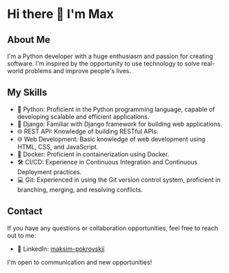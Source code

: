 # Hi there 👋 I'm Max

## About Me
I'm a Python developer with a huge enthusiasm and passion for creating software. I'm inspired by the opportunity to use technology to solve real-world problems and improve people's lives.

## My Skills
* 🐍 Python: Proficient in the Python programming language, capable of developing scalable and efficient applications.
* 🌟 Django: Familiar with Django framework for building web applications.
* 🌐 REST API: Knowledge of building RESTful APIs.
* 🌐 Web Development: Basic knowledge of web development using HTML, CSS, and JavaScript.
* 🐳 Docker: Proficient in containerization using Docker.
* 🛠 CI/CD: Experience in Continuous Integration and Continuous Deployment practices.
* 💻 Git: Experienced in using the Git version control system, proficient in branching, merging, and resolving conflicts.

## Contact
If you have any questions or collaboration opportunities, feel free to reach out to me:

* 🔗 LinkedIn: [maksim-pokrovskii](https://www.linkedin.com/in/maksim-pokrovskii-b003a6294/)

I'm open to communication and new opportunities!

<!--
**MPokrovsky18/MPokrovsky18** is a ✨ _special_ ✨ repository because its `README.md` (this file) appears on your GitHub profile.

Here are some ideas to get you started:

- 🔭 I’m currently working on ...
- 🌱 I’m currently learning ...
- 👯 I’m looking to collaborate on ...
- 🤔 I’m looking for help with ...
- 💬 Ask me about ...
- 📫 How to reach me: ...
- 😄 Pronouns: ...
- ⚡ Fun fact: ...
-->


